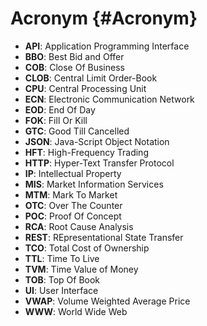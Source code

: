 Acronym {#Acronym}
=======

- **API**: Application Programming Interface
- **BBO**: Best Bid and Offer
- **COB**: Close Of Business
- **CLOB**: Central Limit Order-Book
- **CPU**: Central Processing Unit
- **ECN**: Electronic Communication Network
- **EOD**: End Of Day
- **FOK**: Fill Or Kill
- **GTC**: Good Till Cancelled
- **JSON**: Java-Script Object Notation
- **HFT**: High-Frequency Trading
- **HTTP**: Hyper-Text Transfer Protocol
- **IP**: Intellectual Property
- **MIS**: Market Information Services
- **MTM**: Mark To Market
- **OTC**: Over The Counter
- **POC**: Proof Of Concept
- **RCA**: Root Cause Analysis
- **REST**: REpresentational State Transfer
- **TCO**: Total Cost of Ownership
- **TTL**: Time To Live
- **TVM**: Time Value of Money
- **TOB**: Top Of Book
- **UI**: User Interface
- **VWAP**: Volume Weighted Average Price
- **WWW**: World Wide Web
